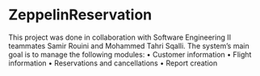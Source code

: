 # ZeppelinReservation

This project was done in collaboration with Software Engineering II teammates Samir Rouini and Mohammed Tahri Sqalli.
The system’s main goal is to manage the following modules:
    •	Customer information
    •	Flight information 
    •	Reservations and cancellations
    •	Report creation 

